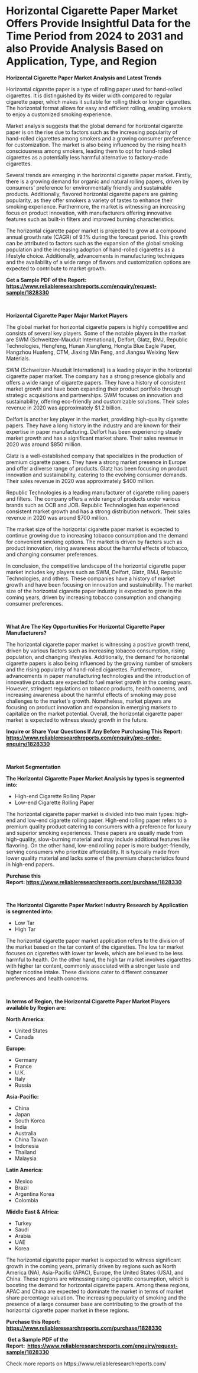 <p><h1>Horizontal Cigarette Paper Market Offers Provide Insightful Data for the Time Period from 2024 to 2031 and also Provide Analysis Based on Application, Type, and Region</h1></p><p><strong>Horizontal Cigarette Paper Market Analysis and Latest Trends</strong></p>
<p><p>Horizontal cigarette paper is a type of rolling paper used for hand-rolled cigarettes. It is distinguished by its wider width compared to regular cigarette paper, which makes it suitable for rolling thick or longer cigarettes. The horizontal format allows for easy and efficient rolling, enabling smokers to enjoy a customized smoking experience.</p><p>Market analysis suggests that the global demand for horizontal cigarette paper is on the rise due to factors such as the increasing popularity of hand-rolled cigarettes among smokers and a growing consumer preference for customization. The market is also being influenced by the rising health consciousness among smokers, leading them to opt for hand-rolled cigarettes as a potentially less harmful alternative to factory-made cigarettes.</p><p>Several trends are emerging in the horizontal cigarette paper market. Firstly, there is a growing demand for organic and natural rolling papers, driven by consumers' preference for environmentally friendly and sustainable products. Additionally, flavored horizontal cigarette papers are gaining popularity, as they offer smokers a variety of tastes to enhance their smoking experience. Furthermore, the market is witnessing an increasing focus on product innovation, with manufacturers offering innovative features such as built-in filters and improved burning characteristics.</p><p>The horizontal cigarette paper market is projected to grow at a compound annual growth rate (CAGR) of 9.1% during the forecast period. This growth can be attributed to factors such as the expansion of the global smoking population and the increasing adoption of hand-rolled cigarettes as a lifestyle choice. Additionally, advancements in manufacturing techniques and the availability of a wide range of flavors and customization options are expected to contribute to market growth.</p></p>
<p><strong>Get a Sample PDF of the Report:&nbsp; <a href="https://www.reliableresearchreports.com/enquiry/request-sample/1828330">https://www.reliableresearchreports.com/enquiry/request-sample/1828330</a></strong></p>
<p>&nbsp;</p>
<p><strong>Horizontal Cigarette Paper Major Market Players</strong></p>
<p><p>The global market for horizontal cigarette papers is highly competitive and consists of several key players. Some of the notable players in the market are SWM (Schweitzer-Mauduit International), Delfort, Glatz, BMJ, Republic Technologies, Hengfeng, Hunan Xiangfeng, Hongta Blue Eagle Paper, Hangzhou Huafeng, CTM, Jiaxing Min Feng, and Jiangsu Weixing New Materials.</p><p>SWM (Schweitzer-Mauduit International) is a leading player in the horizontal cigarette paper market. The company has a strong presence globally and offers a wide range of cigarette papers. They have a history of consistent market growth and have been expanding their product portfolio through strategic acquisitions and partnerships. SWM focuses on innovation and sustainability, offering eco-friendly and customizable solutions. Their sales revenue in 2020 was approximately $1.2 billion.</p><p>Delfort is another key player in the market, providing high-quality cigarette papers. They have a long history in the industry and are known for their expertise in paper manufacturing. Delfort has been experiencing steady market growth and has a significant market share. Their sales revenue in 2020 was around $850 million.</p><p>Glatz is a well-established company that specializes in the production of premium cigarette papers. They have a strong market presence in Europe and offer a diverse range of products. Glatz has been focusing on product innovation and sustainability, catering to the evolving consumer demands. Their sales revenue in 2020 was approximately $400 million.</p><p>Republic Technologies is a leading manufacturer of cigarette rolling papers and filters. The company offers a wide range of products under various brands such as OCB and JOB. Republic Technologies has experienced consistent market growth and has a strong distribution network. Their sales revenue in 2020 was around $700 million.</p><p>The market size of the horizontal cigarette paper market is expected to continue growing due to increasing tobacco consumption and the demand for convenient smoking options. The market is driven by factors such as product innovation, rising awareness about the harmful effects of tobacco, and changing consumer preferences.</p><p>In conclusion, the competitive landscape of the horizontal cigarette paper market includes key players such as SWM, Delfort, Glatz, BMJ, Republic Technologies, and others. These companies have a history of market growth and have been focusing on innovation and sustainability. The market size of the horizontal cigarette paper industry is expected to grow in the coming years, driven by increasing tobacco consumption and changing consumer preferences.</p></p>
<p>&nbsp;</p>
<p><strong>What Are The Key Opportunities For Horizontal Cigarette Paper Manufacturers?</strong></p>
<p><p>The horizontal cigarette paper market is witnessing a positive growth trend, driven by various factors such as increasing tobacco consumption, rising population, and changing lifestyles. Additionally, the demand for horizontal cigarette papers is also being influenced by the growing number of smokers and the rising popularity of hand-rolled cigarettes. Furthermore, advancements in paper manufacturing technologies and the introduction of innovative products are expected to fuel market growth in the coming years. However, stringent regulations on tobacco products, health concerns, and increasing awareness about the harmful effects of smoking may pose challenges to the market's growth. Nonetheless, market players are focusing on product innovation and expansion in emerging markets to capitalize on the market potential. Overall, the horizontal cigarette paper market is expected to witness steady growth in the future.</p></p>
<p><strong>Inquire or Share Your Questions If Any Before Purchasing This Report: <a href="https://www.reliableresearchreports.com/enquiry/pre-order-enquiry/1828330">https://www.reliableresearchreports.com/enquiry/pre-order-enquiry/1828330</a></strong></p>
<p>&nbsp;</p>
<p><strong>Market Segmentation</strong></p>
<p><strong>The Horizontal Cigarette Paper Market Analysis by types is segmented into:</strong></p>
<p><ul><li>High-end Cigarette Rolling Paper</li><li>Low-end Cigarette Rolling Paper</li></ul></p>
<p><p>The horizontal cigarette paper market is divided into two main types: high-end and low-end cigarette rolling paper. High-end rolling paper refers to a premium quality product catering to consumers with a preference for luxury and superior smoking experiences. These papers are usually made from high-quality, slow-burning material and may include additional features like flavoring. On the other hand, low-end rolling paper is more budget-friendly, serving consumers who prioritize affordability. It is typically made from lower quality material and lacks some of the premium characteristics found in high-end papers.</p></p>
<p><strong>Purchase this Report:&nbsp;<a href="https://www.reliableresearchreports.com/purchase/1828330">https://www.reliableresearchreports.com/purchase/1828330</a></strong></p>
<p>&nbsp;</p>
<p><strong>The Horizontal Cigarette Paper Market Industry Research by Application is segmented into:</strong></p>
<p><ul><li>Low Tar</li><li>High Tar</li></ul></p>
<p><p>The horizontal cigarette paper market application refers to the division of the market based on the tar content of the cigarettes. The low tar market focuses on cigarettes with lower tar levels, which are believed to be less harmful to health. On the other hand, the high tar market involves cigarettes with higher tar content, commonly associated with a stronger taste and higher nicotine intake. These divisions cater to different consumer preferences and health concerns.</p></p>
<p>&nbsp;</p>
<p><strong>In terms of Region, the Horizontal Cigarette Paper Market Players available by Region are:</strong></p>
<p>
    <p> <strong> North America: </strong>
        <ul>
            <li>United States</li>
            <li>Canada</li>
        </ul>
        </p> 
    <p> <strong> Europe: </strong>
        <ul>
            <li>Germany</li>
            <li>France</li>
            <li>U.K.</li>
            <li>Italy</li>
            <li>Russia</li>
        </ul>
        </p> 
    <p> <strong> Asia-Pacific: </strong>
        <ul>
            <li>China</li>
            <li>Japan</li>
            <li>South Korea</li>
            <li>India</li>
            <li>Australia</li>
            <li>China Taiwan</li>
            <li>Indonesia</li>
            <li>Thailand</li>
            <li>Malaysia</li>
        </ul>
        </p> 
    <p> <strong> Latin America: </strong>
        <ul>
            <li>Mexico</li>
            <li>Brazil</li>
            <li>Argentina Korea</li>
            <li>Colombia</li>
        </ul>
        </p> 
    <p> <strong> Middle East & Africa: </strong>
        <ul>
            <li>Turkey</li>
            <li>Saudi</li>
            <li>Arabia</li>
            <li>UAE</li>
            <li>Korea</li>
        </ul>
    </p>
    </p>
<p><p>The horizontal cigarette paper market is expected to witness significant growth in the coming years, primarily driven by regions such as North America (NA), Asia-Pacific (APAC), Europe, the United States (USA), and China. These regions are witnessing rising cigarette consumption, which is boosting the demand for horizontal cigarette papers. Among these regions, APAC and China are expected to dominate the market in terms of market share percentage valuation. The increasing popularity of smoking and the presence of a large consumer base are contributing to the growth of the horizontal cigarette paper market in these regions.</p></p>
<p><strong>Purchase this Report: <a href="https://www.reliableresearchreports.com/purchase/1828330">https://www.reliableresearchreports.com/purchase/1828330</a></strong></p>
<p>&nbsp;<strong>Get a Sample PDF of the Report:&nbsp;&nbsp;<a href="https://www.reliableresearchreports.com/enquiry/request-sample/1828330">https://www.reliableresearchreports.com/enquiry/request-sample/1828330</a></strong></p>
<p><strong></strong></p>
<p>Check more reports on https://www.reliableresearchreports.com/</p>